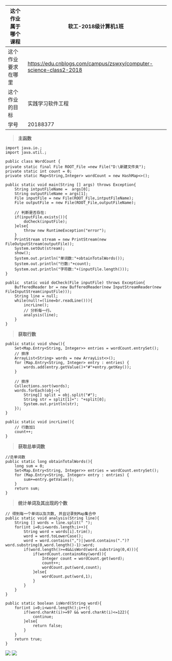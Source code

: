 | 这个作业属于哪个课程 | 软工-2018级计算机1班                                         |
| -------------------- | ------------------------------------------------------------ |
| 这个作业要求在哪里   | https://edu.cnblogs.com/campus/zswxy/computer-science-class2-2018 |
| 这个作业的目标       | 实践学习软件工程                                             |
| 学号                 | 20188377                                                     |
> **主函数**
```
import java.io.;
import java.util.;

public class WordCount {
private static final File ROOT_File =new File("D:\新建文件夹");
private static int count = 0;
private static Map<String,Integer> wordCount = new HashMap<>();

public static void main(String [] args) throws Exception{
    String intputFileName =  args[0];
    String outputFileName = args[1];
    File inputFile = new File(ROOT_File,intputFileName);
    File outputFile = new File(ROOT_File,outputFileName);

    // 判断是否存在:
    if(inputFile.exists()){
        doCheck(inputFile);
    }else{
        throw new RuntimeException("error");
    }
    PrintStream stream = new PrintStream(new FileOutputStream(outputFile));
    System.setOut(stream);
    show();
    System.out.println("单词数:"+obtainTotalWords());
    System.out.println("行数:"+count);
    System.out.println("字符数:"+(inputFile.length()));
}
```
```
public  static void doCheck(File inputFile) throws Exception{
    BufferedReader br = new BufferedReader(new InputStreamReader(new FileInputStream(inputFile)));
    String line = null;
    while(null!=(line=br.readLine())){
        incrLine();
        // 分析每一行。
        analysis(line);
    }
}
```
>**获取行数**
```
public static void show(){
    Set<Map.Entry<String, Integer>> entries = wordCount.entrySet();
    // 排序
    ArrayList<String> words = new ArrayList<>();
    for (Map.Entry<String, Integer> entry : entries) {
        words.add(entry.getValue()+"#"+entry.getKey());
    }

    // 排序
    Collections.sort(words);
    words.forEach(obj->{
        String[] split = obj.split("#");
        String str = split[1]+": "+split[0];
        System.out.println(str);
    });
}

public static void incrLine(){
    // 行数加1
    count++;
}
```

>**获取总单词数**
```
//总单词数
public static long obtainTotalWords(){
    long sum = 0;
    Set<Map.Entry<String, Integer>> entries = wordCount.entrySet();
    for (Map.Entry<String, Integer> entry : entries) {
        sum+=entry.getValue();
    }
    return sum;
}
```
>**统计单词及其出现的个数**
```
// 得到每一个单词以及次数, 并且记录到Map集合中
public static void analysis(String line){
    String [] words = line.split(" ");
    for(int i=0;i<words.length;i++){
        String word = words[i].trim();
        word = word.toLowerCase();
        word = word.contains(",")||word.contains(".")?word.substring(0,word.length()-1):word;
        if(word.length()>=4&&isWord(word.substring(0,4))){
            if(wordCount.containsKey(word)){
                Integer count = wordCount.get(word);
                count++;
                wordCount.put(word,count);
            }else{
                wordCount.put(word,1);
            }
        }
    }
}

public static boolean isWord(String word){
    for(int i=0;i<word.length();i++){
        if(word.charAt(i)>=97 && word.charAt(i)<=122){
            continue;
        }else{
            return false;
        }
    }
    return true;
}
```
![](https://img2020.cnblogs.com/blog/1580648/202104/1580648-20210401213334886-1417741880.png)
![](https://img2020.cnblogs.com/blog/1580648/202104/1580648-20210401213511082-1630825549.png)